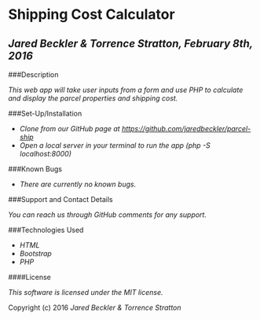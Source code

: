 # Shipping Cost Calculator

## _*Jared Beckler & Torrence Stratton*, February 8th, 2016_

###Description

_This web app will take user inputs from a form and use PHP to calculate and display the parcel properties and shipping cost._

###Set-Up/Installation

* _Clone from our GitHub page at https://github.com/jaredbeckler/parcel-ship_
* _Open a local server in your terminal to run the app (php -S localhost:8000)_

###Known Bugs

* _There are currently no known bugs._

###Support and Contact Details

_You can reach us through GitHub comments for any support._

###Technologies Used

* _HTML_
* _Bootstrap_
* _PHP_

####License

*This software is licensed under the MIT license.*

Copyright (c) 2016 *Jared Beckler & Torrence Stratton*
